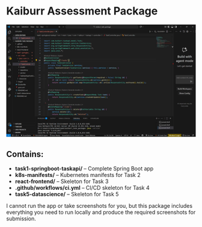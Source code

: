 # Kaiburr Assessment Package

![App Screenshot](ss.jpeg)

## Contains:
- **task1-springboot-taskapi/** – Complete Spring Boot app  
- **k8s-manifests/** – Kubernetes manifests for Task 2  
- **react-frontend/** – Skeleton for Task 3  
- **.github/workflows/ci.yml** – CI/CD skeleton for Task 4  
- **task5-datascience/** – Skeleton for Task 5  

I cannot run the app or take screenshots for you, but this package includes everything you need to run locally and produce the required screenshots for submission.
